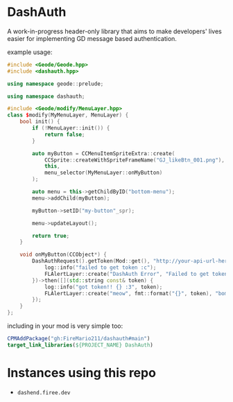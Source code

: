 # DashAuth

A work-in-progress header-only library that aims to make developers' lives easier for implementing GD message based authentication.

example usage:
```c++
#include <Geode/Geode.hpp>
#include <dashauth.hpp>

using namespace geode::prelude;

using namespace dashauth;

#include <Geode/modify/MenuLayer.hpp>
class $modify(MyMenuLayer, MenuLayer) {
	bool init() {
		if (!MenuLayer::init()) {
			return false;
		}

		auto myButton = CCMenuItemSpriteExtra::create(
			CCSprite::createWithSpriteFrameName("GJ_likeBtn_001.png"),
			this,
			menu_selector(MyMenuLayer::onMyButton)
		);

		auto menu = this->getChildByID("bottom-menu");
		menu->addChild(myButton);

		myButton->setID("my-button"_spr);

		menu->updateLayout();

		return true;
	}

	void onMyButton(CCObject*) {
		DashAuthRequest().getToken(Mod::get(), "http://your-api-url-here.tld/api/v1")->except([]() {
			log::info("failed to get token :c");
			FLAlertLayer::create("DashAuth Error", "Failed to get token. why? idfk lmfao", "OK")->show();
		})->then([](std::string const& token) {
			log::info("got token!! {} :3", token);
			FLAlertLayer::create("meow", fmt::format("{}", token), "bomb brazil")->show();
		});
	}
};
```

including in your mod is very simple too:
```cmake
CPMAddPackage("gh:FireMario211/dashauth#main")
target_link_libraries(${PROJECT_NAME} DashAuth)
```

# Instances using this repo
- `dashend.firee.dev`
